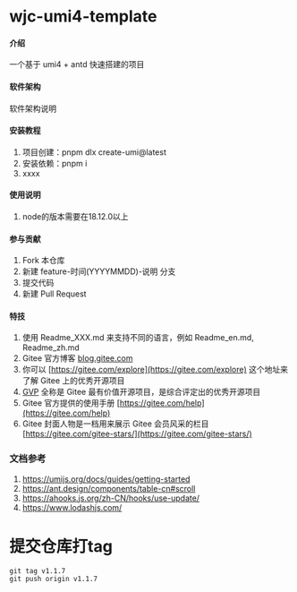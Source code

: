 # wjc-umi4-template

#### 介绍

一个基于 umi4 + antd 快速搭建的项目

#### 软件架构

软件架构说明

#### 安装教程

1.  项目创建：pnpm dlx create-umi@latest
2.  安装依赖：pnpm i
3.  xxxx

#### 使用说明

1.  node的版本需要在18.12.0以上

#### 参与贡献

1.  Fork 本仓库
2.  新建 feature-时间(YYYYMMDD)-说明 分支
3.  提交代码
4.  新建 Pull Request

#### 特技

1.  使用 Readme_XXX.md 来支持不同的语言，例如 Readme_en.md, Readme_zh.md
2.  Gitee 官方博客 [blog.gitee.com](https://blog.gitee.com)
3.  你可以 [https://gitee.com/explore](https://gitee.com/explore) 这个地址来了解 Gitee 上的优秀开源项目
4.  [GVP](https://gitee.com/gvp) 全称是 Gitee 最有价值开源项目，是综合评定出的优秀开源项目
5.  Gitee 官方提供的使用手册 [https://gitee.com/help](https://gitee.com/help)
6.  Gitee 封面人物是一档用来展示 Gitee 会员风采的栏目 [https://gitee.com/gitee-stars/](https://gitee.com/gitee-stars/)

### 文档参考

1. https://umijs.org/docs/guides/getting-started
2. https://ant.design/components/table-cn#scroll
3. https://ahooks.js.org/zh-CN/hooks/use-update/
4. https://www.lodashjs.com/

# 提交仓库打tag

```
git tag v1.1.7
git push origin v1.1.7
```
